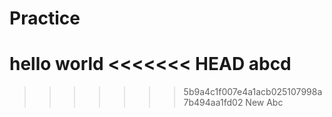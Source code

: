 # Practice
hello world
<<<<<<< HEAD
abcd
=======
>>>>>>> 5b9a4c1f007e4a1acb025107998a7b494aa1fd02
New Abc